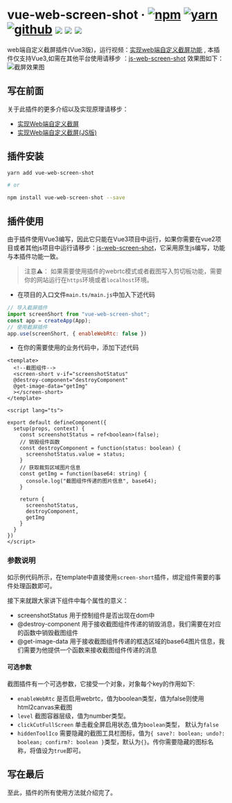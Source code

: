 # vue-web-screen-shot · [![npm](https://img.shields.io/badge/npm-v1.3.2-2081C1)](https://www.npmjs.com/package/vue-web-screen-shot) [![yarn](https://img.shields.io/badge/yarn-v1.3.2-F37E42)](https://yarnpkg.com/package/vue-web-screen-shot) [![github](https://img.shields.io/badge/GitHub-depositary-9A9A9A)](https://github.com/likaia/screen-shot) [![](https://img.shields.io/github/issues/likaia/screen-shot)](https://github.com/likaia/screen-shot/issues) [![](	https://img.shields.io/github/forks/likaia/screen-shot)](https://github.com/likaia/screen-shot/network/members) [![](	https://img.shields.io/github/stars/likaia/screen-shot)](https://github.com/likaia/screen-shot/stargazers)
web端自定义截屏插件(Vue3版)，运行视频：[实现web端自定义截屏功能](https://www.bilibili.com/video/BV1Ey4y127cV) , 本插件仅支持Vue3,如需在其他平台使用请移步 ：[js-web-screen-shot](https://www.npmjs.com/package/js-web-screen-shot) 效果图如下：
![截屏效果图](https://p9-juejin.byteimg.com/tos-cn-i-k3u1fbpfcp/486d810877a24582aa8cf110e643c138~tplv-k3u1fbpfcp-watermark.image)

## 写在前面
关于此插件的更多介绍以及实现原理请移步：
- [实现Web端自定义截屏](https://juejin.cn/post/6924368956950052877)
- [实现Web端自定义截屏(JS版)](https://juejin.cn/post/6931901091445473293)

## 插件安装
```bash
yarn add vue-web-screen-shot

# or

npm install vue-web-screen-shot --save
```

## 插件使用
由于插件使用Vue3编写，因此它只能在Vue3项目中运行，如果你需要在vue2项目或者其他js项目中运行请移步：[js-web-screen-shot](https://www.npmjs.com/package/js-web-screen-shot)，它采用原生js编写，功能与本插件功能一致。
> 注意⚠️： 如果需要使用插件的webrtc模式或者截图写入剪切板功能，需要你的网站运行在`https`环境或者`localhost`环境。

* 在项目的入口文件`main.ts/main.js`中加入下述代码
```javascript
// 导入截屏插件
import screenShort from "vue-web-screen-shot";
const app = createApp(App);
// 使用截屏插件
app.use(screenShort, { enableWebRtc: false })
```
* 在你的需要使用的业务代码中，添加下述代码
```vue
<template>
  <!--截图组件-->
  <screen-short v-if="screenshotStatus"
  @destroy-component="destroyComponent"
  @get-image-data="getImg"
  ></screen-short>
</template>

<script lang="ts">

export default defineComponent({
  setup(props, context) {
    const screenshotStatus = ref<boolean>(false);
    // 销毁组件函数
    const destroyComponent = function(status: boolean) {
      screenshotStatus.value = status;
    }
    // 获取裁剪区域图片信息
    const getImg = function(base64: string) {
      console.log("截图组件传递的图片信息", base64);
    }
    
    return {
      screenshotStatus,
      destroyComponent,
      getImg
    }
  }
})
</script>
```
### 参数说明
如示例代码所示，在template中直接使用`screen-short`插件，绑定组件需要的事件处理函数即可。

接下来就跟大家讲下组件中每个属性的意义：
* screenshotStatus 用于控制组件是否出现在dom中
* @destroy-component 用于接收截图组件传递的销毁消息，我们需要在对应的函数中销毁截图组件
* @get-image-data 用于接收截图组件传递的框选区域的base64图片信息，我们需要为他提供一个函数来接收截图组件传递的消息

#### 可选参数
截图插件有一个可选参数，它接受一个对象，对象每个key的作用如下: 
* `enableWebRtc` 是否启用webrtc，值为boolean类型，值为false则使用html2canvas来截图
* `level` 截图容器层级，值为number类型。
* `clickCutFullScreen` 单击截全屏启用状态,值为`boolean`类型， 默认为`false`
* `hiddenToolIco` 需要隐藏的截图工具栏图标，值为`{ save?: boolean; undo?: boolean; confirm?: boolean }`类型，默认为`{}`。传你需要隐藏的图标名称，将值设为`true`即可。
## 写在最后
至此，插件的所有使用方法就介绍完了。
